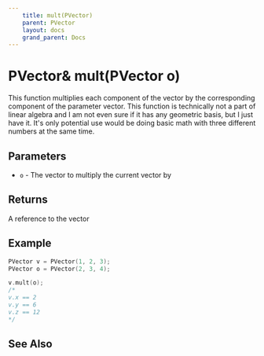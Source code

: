 ```yaml
---
    title: mult(PVector)
    parent: PVector   
    layout: docs   
    grand_parent: Docs
---
```


# PVector& mult(PVector o)

This function multiplies each component of the vector by the corresponding component of the parameter vector. This function is technically not a part of linear algebra and I am not even sure if it has any geometric basis, but I just have it. It's only potential use would be doing basic math with three different numbers at the same time.

## Parameters

- `o` - The vector to multiply the current vector by

## Returns

A reference to the vector

## Example

```cpp
PVector v = PVector(1, 2, 3);
PVector o = PVector(2, 3, 4);

v.mult(o);
/*
v.x == 2
v.y == 6
v.z == 12
*/
```

## See Also
